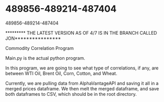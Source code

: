 # 489856-489214-487404
489856-489214-487404

********* THE LATEST VERSION AS OF 4/7 IS IN THE BRANCH CALLED JON****************

Commodity Correlation Program

Main.py is the actual python program.

In this program, we are going to see what type of correlations, if any, are between WTI Oil, Brent Oil, Corn, Cotton, and Wheat.

Currently, we are pulling data from AlphaVantageAPI and saving it all in a merged prices dataframe. We then melt the merged dataframe, 
and save both dataframes to CSV, which should be in the root directory.
